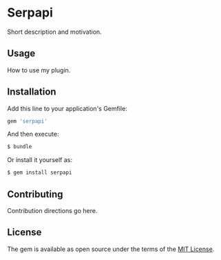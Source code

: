 # Serpapi
Short description and motivation.

## Usage
How to use my plugin.

## Installation
Add this line to your application's Gemfile:

```ruby
gem 'serpapi'
```

And then execute:
```bash
$ bundle
```

Or install it yourself as:
```bash
$ gem install serpapi
```

## Contributing
Contribution directions go here.

## License
The gem is available as open source under the terms of the [MIT License](https://opensource.org/licenses/MIT).
